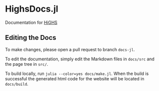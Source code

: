 # HighsDocs.jl

Documentation for [HiGHS](https://github.com/ERGO-Code/HiGHS)

## Editing the Docs

To make changes, please open a pull request to branch `docs-jl`.

To edit the documentation, simply edit the Markdown files in `docs/src` and the page tree in `src/`.

To build locally, run `julia --color=yes docs/make.jl`. When the build is successful the generated html code for the website will be located in `docs/build`.
